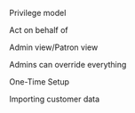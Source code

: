 Privilege model

Act on behalf of

Admin view/Patron view

Admins can override everything

One-Time Setup

Importing customer data
